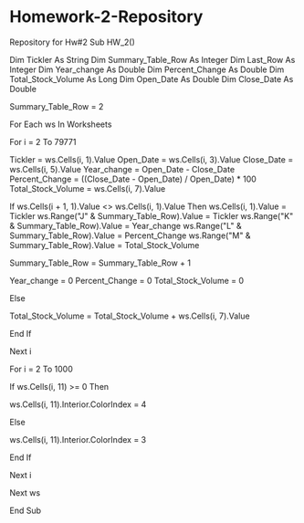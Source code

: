 # Homework-2-Repository
Repository for Hw#2
Sub HW_2()

Dim Tickler As String
Dim Summary_Table_Row As Integer
Dim Last_Row As Integer
Dim Year_change As Double
Dim Percent_Change As Double
Dim Total_Stock_Volume As Long
Dim Open_Date As Double
Dim Close_Date As Double


Summary_Table_Row = 2


For Each ws In Worksheets


For i = 2 To 79771

Tickler = ws.Cells(i, 1).Value
Open_Date = ws.Cells(i, 3).Value
Close_Date = ws.Cells(i, 5).Value
Year_change = Open_Date - Close_Date
Percent_Change = ((Close_Date - Open_Date) / Open_Date) * 100
Total_Stock_Volume = ws.Cells(i, 7).Value


If ws.Cells(i + 1, 1).Value <> ws.Cells(i, 1).Value Then
ws.Cells(i, 1).Value = Tickler
ws.Range("J" & Summary_Table_Row).Value = Tickler
ws.Range("K" & Summary_Table_Row).Value = Year_change
ws.Range("L" & Summary_Table_Row).Value = Percent_Change
ws.Range("M" & Summary_Table_Row).Value = Total_Stock_Volume

Summary_Table_Row = Summary_Table_Row + 1

Year_change = 0
Percent_Change = 0
Total_Stock_Volume = 0

Else

Total_Stock_Volume = Total_Stock_Volume + ws.Cells(i, 7).Value

End If

Next i

For i = 2 To 1000

If ws.Cells(i, 11) >= 0 Then

ws.Cells(i, 11).Interior.ColorIndex = 4

Else

ws.Cells(i, 11).Interior.ColorIndex = 3

End If

Next i

Next ws

End Sub
